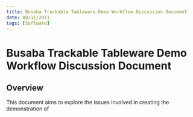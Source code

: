 ```yaml
--- 
title: Busaba Trackable Tableware Demo Workflow Discussion Document
date: 08/11/2011
tags: [Software]
---
```


Busaba Trackable Tableware Demo Workflow Discussion Document
============================================================

Overview
--------

This document aims to explore the issues involved in creating the demonstration of 

